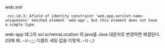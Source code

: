 web.xml

```
 cvc-id.3: Afield of identity constraint 'web.app-servlet-name-uniqueness' matched element 'web-app', but this element does not have a simple type.
```

web-app 태그의 sci:schemaLocation 의 java를 Java 대문자로 변경하면 해결된다. (대체 왜..-ㅁ-;;;; 디폴트 세팅 값을 이렇게..-ㅁ-;;)

<web-app version="2.5" xmlns="http://java.sun.com/xml/ns/javaee"
	xmlns:xsi="http://www.w3.org/2001/XMLSchema-instance"
	xsi:schemaLocation="http://Java.sun.com/xml/ns/javaee https://java.sun.com/xml/ns/javaee/web-app_2_5.xsd">
